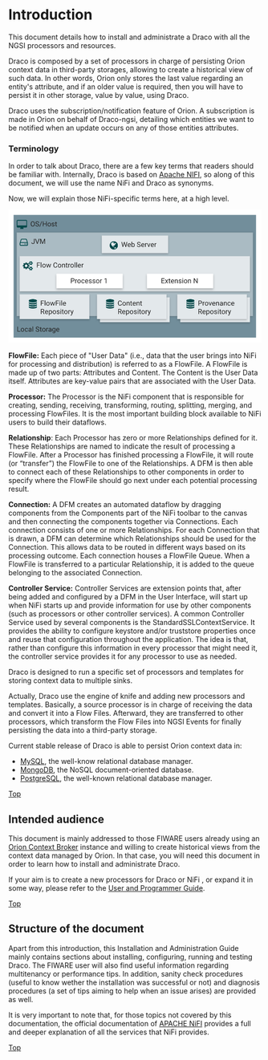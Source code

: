 # <a name="top"></a>Introduction
This document details how to install and administrate a Draco with all the NGSI processors and resources.

Draco is composed by a set of processors in charge of persisting Orion context data in third-party storages, allowing to create a historical view of such data. In other words, Orion only stores the last value regarding an entity's attribute, and if an older value is required, then you will have to persist it in other storage, value by value, using Draco.

Draco uses the subscription/notification feature of Orion. A subscription is made in Orion on behalf of Draco-ngsi, detailing which entities we want to be notified when an update occurs on any of those entities attributes.

### Terminology

In order to talk about Draco, there are a few key terms that readers should be familiar with. 
Internally, Draco is based on [Apache NIFI](https://nifi.apache.org/), so along of this document, we will use the name NiFi and Draco as synonyms.
 
Now, we will explain those NiFi-specific terms here, at a high level.

![Architecture-Draco](../images/architecture-nifi.png)

**FlowFile:** Each piece of "User Data" (i.e., data that the user brings into NiFi for processing and distribution) is referred to as a FlowFile. A FlowFile is made up of two parts: Attributes and Content. The Content is the User Data itself. Attributes are key-value pairs that are associated with the User Data.

**Processor:** The Processor is the NiFi component that is responsible for creating, sending, receiving, transforming, routing, splitting, merging, and processing FlowFiles. It is the most important building block available to NiFi users to build their dataflows.

**Relationship**: Each Processor has zero or more Relationships defined for it. These Relationships are named to indicate the result of processing a FlowFile. After a Processor has finished processing a FlowFile, it will route (or “transfer”) the FlowFile to one of the Relationships. A DFM is then able to connect each of these Relationships to other components in order to specify where the FlowFile should go next under each potential processing result.

**Connection:** A DFM creates an automated dataflow by dragging components from the Components part of the NiFi toolbar to the canvas and then connecting the components together via Connections. Each connection consists of one or more Relationships. For each Connection that is drawn, a DFM can determine which Relationships should be used for the Connection. This allows data to be routed in different ways based on its processing outcome. Each connection houses a FlowFile Queue. When a FlowFile is transferred to a particular Relationship, it is added to the queue belonging to the associated Connection.

**Controller Service:** Controller Services are extension points that, after being added and configured by a DFM in the User Interface, will start up when NiFi starts up and provide information for use by other components (such as processors or other controller services). A common Controller Service used by several components is the StandardSSLContextService. It provides the ability to configure keystore and/or truststore properties once and reuse that configuration throughout the application. The idea is that, rather than configure this information in every processor that might need it, the controller service provides it for any processor to use as needed.


Draco is designed to run a specific set of processors and templates for 
storing context data to multiple sinks.


Actually, Draco use the engine of knife and adding new processors and templates. Basically, a source processor is in charge of receiving the data and convert it into a Flow Files. Afterward, they are transferred to other processors, which transform the Flow Files into NGSI Events for finally persisting the data into a third-party storage.

Current stable release of Draco is able to persist Orion context data in:

* [MySQL](https://www.mysql.com/), the well-know relational database manager.
* [MongoDB](https://www.mongodb.org/), the NoSQL document-oriented database.
* [PostgreSQL](http://www.postgresql.org/), the well-known relational database manager.


[Top](#top)

## Intended audience
This document is mainly addressed to those FIWARE users already using an [Orion Context Broker](https://github.com/telefonicaid/fiware-orion) instance and willing to create historical views from the context data managed by Orion. In that case, you will need this document in order to learn how to install and administrate Draco.

If your aim is to create a new processors for Draco or NiFi , or expand it in some way, please refer to the [User and Programmer Guide]().

[Top](#top)

## Structure of the document
Apart from this introduction, this Installation and Administration Guide mainly contains sections about installing, configuring, running and testing Draco. 
The FIWARE user will also find useful information regarding multitenancy or performance tips. In addition, sanity check procedures (useful to know wether the installation was successful or not) and diagnosis procedures (a set of tips aiming to help when an issue arises) are provided as well.

It is very important to note that, for those topics not covered by this documentation, the official documentation of 
[APACHE NiFI](https://nifi.apache.org/docs.html) provides a full and deeper explanation of all the services that NiFi provides. 

[Top](#top)
